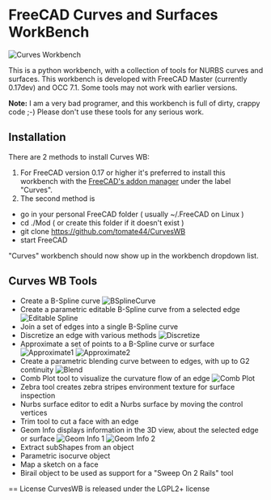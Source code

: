# FreeCAD Curves and Surfaces WorkBench

![Curves Workbench](https://github.com/tomate44/CurvesWB/raw/master/docFiles/GeomInfo_01.jpg)

This is a python workbench, with a collection of tools for NURBS curves and surfaces. This workbench is developed with FreeCAD Master (currently 0.17dev) and OCC 7.1. 
Some tools may not work with earlier versions.

**Note:** I am a very bad programer, and this workbench is full of dirty, crappy code ;-) Please don't use these tools for any serious work.

## Installation 
There are 2 methods to install Curves WB:
1. For FreeCAD version 0.17 or higher it's preferred to install this workbench with the [FreeCAD's addon manager](https://github.com/FreeCAD/FreeCAD-addons) under the label "Curves".  
2. The second method is 
- go in your personal FreeCAD folder ( usually ~/.FreeCAD on Linux )
- cd ./Mod ( or create this folder if it doesn't exist )
- git clone https://github.com/tomate44/CurvesWB
- start FreeCAD

"Curves" workbench should now show up in the workbench dropdown list.

## Curves WB Tools 
- Create a B-Spline curve
![BSplineCurve](https://github.com/tomate44/CurvesWB/raw/master/docFiles/BSplineCurve_01.jpg)
- Create a parametric editable B-Spline curve from a selected edge
![Editable Spline](https://github.com/tomate44/CurvesWB/raw/master/docFiles/Spline_01.jpg)
- Join a set of edges into a single B-Spline curve
- Discretize an edge with various methods
![Discretize](https://github.com/tomate44/CurvesWB/raw/master/docFiles/Discretize_01.jpg)
- Approximate a set of points to a B-Spline curve or surface
![Approximate1](https://github.com/tomate44/CurvesWB/raw/master/docFiles/Approximate_01.jpg)
![Approximate2](https://github.com/tomate44/CurvesWB/raw/master/docFiles/Approximate_02.jpg)
- Create a parametric blending curve between to edges, with up to G2 continuity
![Blend](https://github.com/tomate44/CurvesWB/raw/master/docFiles/BlendCurve_01.jpg)
- Comb Plot tool to visualize the curvature flow of an edge
![Comb Plot](https://github.com/tomate44/CurvesWB/raw/master/docFiles/CombPlot_01.jpg)
- Zebra tool creates zebra stripes environment texture for surface inspection
- Nurbs surface editor to edit a Nurbs surface by moving the control vertices
- Trim tool to cut a face with an edge 
- Geom Info displays information in the 3D view, about the selected edge or surface
![Geom Info 1](https://github.com/tomate44/CurvesWB/raw/master/docFiles/GeomInfo_01.jpg)
![Geom Info 2](https://github.com/tomate44/CurvesWB/raw/master/docFiles/GeomInfo_02.jpg)
- Extract subShapes from an object
- Parametric isocurve object
- Map a sketch on a face
- Birail object to be used as support for a "Sweep On 2 Rails" tool

== License
CurvesWB is released under the LGPL2+ license
